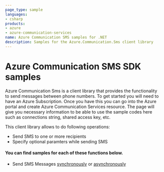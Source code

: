 ```yaml
---
page_type: sample
languages:
- csharp
products:
- azure
- azure-communication-services
name: Azure Communication SMS samples for .NET
description: Samples for the Azure.Communication.Sms client library
---
```


# Azure Communication SMS SDK samples

Azure Communication Sms is a client library that provides the functionality to send messages between phone numbers.
To get started you will need to have an Azure Subscription. Once you have this you can go into the Azure portal and create Azure Communication Services resource. The page will give you necessary information to be able to use the sample codes here such as connections string, shared access key, etc.

This client library allows to do following operations:
 - Send SMS to one or more recipients
 - Specify optional paramters while sending SMS

 #### You can find samples for each of these functions below.
 - Send SMS Messages [synchronously][sample_sms] or [asynchronously][sample_sms_async]
 
<!-- LINKS -->
[sample_sms]: https://github.com/Azure/azure-sdk-for-net/tree/master/sdk/communication/Azure.Communication.Sms/samples/Sample1_SendSms.md
[sample_sms_async]: https://github.com/Azure/azure-sdk-for-net/tree/master/sdk/communication/Azure.Communication.Sms/samples/Sample1_SendSmsAsync.md
